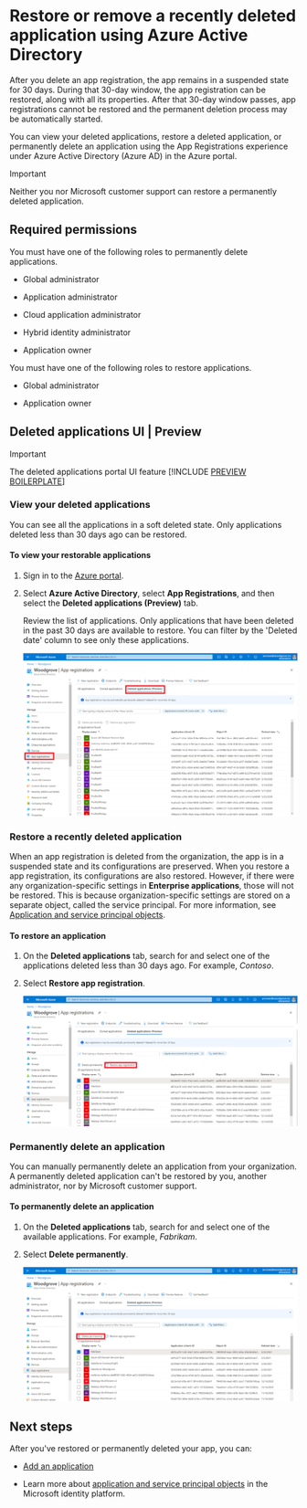 # Restore or remove a recently deleted application using Azure Active Directory
After you delete an app registration, the app remains in a suspended state for 30 days. During that 30-day window, the app registration can be restored, along with all its properties. After that 30-day window passes, app registrations cannot be restored and the permanent deletion process may be automatically started.

You can view your deleted applications, restore a deleted application, or permanently delete an application using the App Registrations experience under Azure Active Directory (Azure AD) in the Azure portal.

>[!Important]
>Neither you nor Microsoft customer support can restore a permanently deleted application.

## Required permissions
You must have one of the following roles to permanently delete applications.

- Global administrator

- Application administrator

- Cloud application administrator

- Hybrid identity administrator

- Application owner

You must have one of the following roles to restore applications.

- Global administrator

- Application owner

## Deleted applications UI | Preview

> [!IMPORTANT]
> The deleted applications portal UI feature [!INCLUDE [PREVIEW BOILERPLATE](../../../includes/active-directory-develop-preview.md)]

### View your deleted applications
You can see all the applications in a soft deleted state.  Only applications deleted less than 30 days ago can be restored.

#### To view your restorable applications
1. Sign in to the [Azure portal](https://portal.azure.com/).

2. Select **Azure Active Directory**, select **App Registrations**, and then select the **Deleted applications (Preview)** tab.

    Review the list of applications. Only applications that have been deleted in the past 30 days are available to restore. You can filter by the 'Deleted date' column to see only these applications.

    ![App registrations - Deleted applications tab](media/quickstart-restore-app/app-reg-deleted-applications.png)

### Restore a recently deleted application

When an app registration is deleted from the organization, the app is in a suspended state and its configurations are preserved. When you restore a app registration, its configurations are also restored.  However, if there were any organization-specific settings in **Enterprise applications**, those will not be restored.  This is because organization-specific settings are stored on a separate object, called the service principal.  For more information, see [Application and service principal objects](app-objects-and-service-principals.md). 


#### To restore an application
1. On the **Deleted applications** tab, search for and select one of the applications deleted less than 30 days ago. For example, _Contoso_.

2. Select **Restore app registration**.

    ![App registrations - Deleted applications tab, with Restore app registration option highlighted](media/quickstart-restore-app/app-reg-restore-app.png)

### Permanently delete an application
You can manually permanently delete an application from your organization. A permanently deleted application can't be restored by you, another administrator, nor by Microsoft customer support.

#### To permanently delete an application

1. On the **Deleted applications** tab, search for and select one of the available applications. For example, _Fabrikam_.

2. Select **Delete permanently**.

    ![App registrations - Deleted applications tab, with Delete permanently option highlighted](media/quickstart-restore-app/app-reg-permanently-delete-app.png)

## Next steps
After you've restored or permanently deleted your app, you can:

- [Add an application](quickstart-register-app.md)

- Learn more about [application and service principal objects](app-objects-and-service-principals.md) in the Microsoft identity platform.
